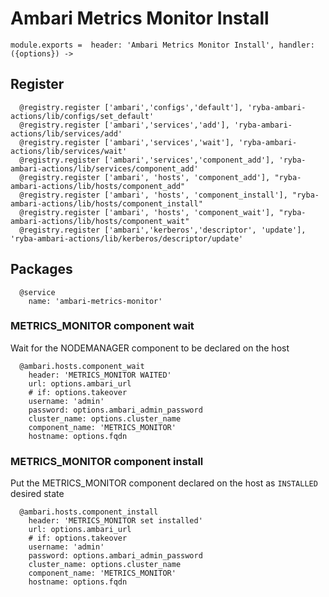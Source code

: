 
# Ambari Metrics Monitor Install

    module.exports =  header: 'Ambari Metrics Monitor Install', handler: ({options}) ->
    
## Register

      @registry.register ['ambari','configs','default'], 'ryba-ambari-actions/lib/configs/set_default'
      @registry.register ['ambari','services','add'], 'ryba-ambari-actions/lib/services/add'
      @registry.register ['ambari','services','wait'], 'ryba-ambari-actions/lib/services/wait'
      @registry.register ['ambari','services','component_add'], 'ryba-ambari-actions/lib/services/component_add'
      @registry.register ['ambari', 'hosts', 'component_add'], "ryba-ambari-actions/lib/hosts/component_add"
      @registry.register ['ambari', 'hosts', 'component_install'], "ryba-ambari-actions/lib/hosts/component_install"
      @registry.register ['ambari', 'hosts', 'component_wait'], "ryba-ambari-actions/lib/hosts/component_wait"
      @registry.register ['ambari','kerberos','descriptor', 'update'], 'ryba-ambari-actions/lib/kerberos/descriptor/update'

## Packages

      @service
        name: 'ambari-metrics-monitor'

### METRICS_MONITOR component wait
Wait for the NODEMANAGER component to be declared on the host

      @ambari.hosts.component_wait
        header: 'METRICS_MONITOR WAITED'
        url: options.ambari_url
        # if: options.takeover
        username: 'admin'
        password: options.ambari_admin_password
        cluster_name: options.cluster_name
        component_name: 'METRICS_MONITOR'
        hostname: options.fqdn

### METRICS_MONITOR component install
Put the METRICS_MONITOR component declared on the host as `INSTALLED` desired state

      @ambari.hosts.component_install
        header: 'METRICS_MONITOR set installed'
        url: options.ambari_url
        # if: options.takeover
        username: 'admin'
        password: options.ambari_admin_password
        cluster_name: options.cluster_name
        component_name: 'METRICS_MONITOR'
        hostname: options.fqdn
